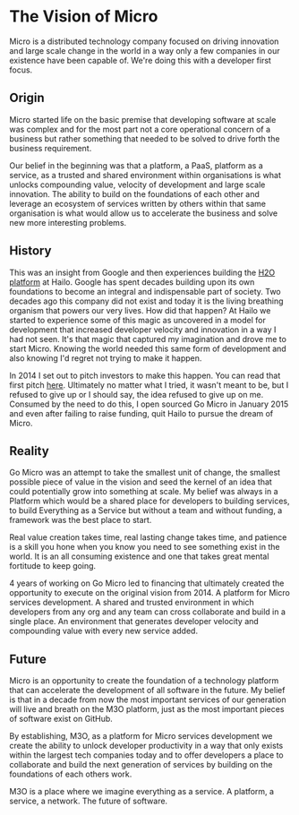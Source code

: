 # The Vision of Micro

Micro is a distributed technology company focused on driving innovation and large scale change in the world 
in a way only a few companies in our existence have been capable of. We're doing this with a developer 
first focus.

## Origin

Micro started life on the basic premise that developing software at scale was complex and for the 
most part not a core operational concern of a business but rather something that needed to be solved to 
drive forth the business requirement.

Our belief in the beginning was that a platform, a PaaS, platform as a service, as a trusted and shared environment 
within organisations is what unlocks compounding value, velocity of development and large scale innovation. The 
ability to build on the foundations of each other and leverage an ecosystem of services written by others within 
that same organisation is what would allow us to accelerate the business and solve new more interesting problems.

## History

This was an insight from Google and then experiences building the [H2O platform](https://speakerdeck.com/davegardnerisme/hailo-tech-platform) at Hailo. 
Google has spent decades building upon its own foundations to become an integral and indispensable part of society. 
Two decades ago this company did not exist and today it is the living breathing organism that powers our very lives. 
How did that happen? At Hailo we started to experience some of this magic as uncovered in a model for development 
that increased developer velocity and innovation in a way I had not seen. It's that magic that captured my 
imagination and drove me to start Micro. Knowing the world needed this same form of development and also knowing 
I'd regret not trying to make it happen.

In 2014 I set out to pitch investors to make this happen. You can read that first pitch [here](https://gist.github.com/asim/f064d99b37c15c09aa46a9c7ee1c09ba). 
Ultimately no matter what I tried, it wasn't meant to be, but I refused to give up or I should say, the idea 
refused to give up on me. Consumed by the need to do this, I open sourced Go Micro in January 2015 and even 
after failing to raise funding, quit Hailo to pursue the dream of Micro.

## Reality

Go Micro was an attempt to take the smallest unit of change, the smallest possible piece of value in the vision and 
seed the kernel of an idea that could potentially grow into something at scale. My belief was always in a Platform 
which would be a shared place for developers to building services, to build Everything as a Service but without 
a team and without funding, a framework was the best place to start.

Real value creation takes time, real lasting change takes time, and patience is a skill you hone when you know you 
need to see something exist in the world. It is an all consuming existence and one that takes great mental 
fortitude to keep going.

4 years of working on Go Micro led to financing that ultimately created the opportunity to execute on the original 
vision from 2014. A platform for Micro services development. A shared and trusted environment in which developers 
from any org and any team can cross collaborate and build in a single place. An environment that generates 
developer velocity and compounding value with every new service added.

## Future

Micro is an opportunity to create the foundation of a technology platform that can accelerate the development of 
all software in the future. My belief is that in a decade from now the most important services of our generation 
will live and breath on the M3O platform, just as the most important pieces of software exist on GitHub.

By establishing, M3O, as a platform for Micro services development we create the ability to unlock developer 
productivity in a way that only exists within the largest tech companies today and to offer developers a place 
to collaborate and build the next generation of services by building on the foundations of each others work.

M3O is a place where we imagine everything as a service. A platform, a service, a network. The future of software.
